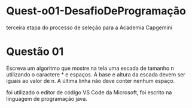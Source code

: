 # Quest-o01-DesafioDeProgramação
terceira etapa do processo de seleção para a Academia Capgemini 

# Questão 01
Escreva um algoritmo que mostre na tela uma escada de tamanho n utilizando o caractere * e espaços. A base e altura da escada devem ser iguais ao valor de n. A última linha não deve conter nenhum espaço.

foi utilizado o editor de código VS Code da Microsoft, foi escrito na linguagem de programação java.
